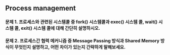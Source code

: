 



## Process management

#### 문제 1. 프로세스와 관련된 시스템콜 중 fork() 시스템콜과 exec() 시스템 콜, wait() 시스템 콜, exit() 시스템 콜에 대해 간단히 설명하시오.



#### 문제 2. 프로세스간 협력 메커니즘 중 Message Passing 방식과 Shared Memory 방식이 무엇인지 설명하고, 어떤 차이가 있는지 간략하게 말해보세요.